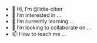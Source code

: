- 👋 Hi, I’m @lidia-ciber
- 👀 I’m interested in ...
- 🌱 I’m currently learning ...
- 💞️ I’m looking to collaborate on ...
- 📫 How to reach me ...

<!---
lidia-ciber/lidia-ciber is a ✨ special ✨ repository because its `README.md` (this file) appears on your GitHub profile.
You can click the Preview link to take a look at your changes.
--->
